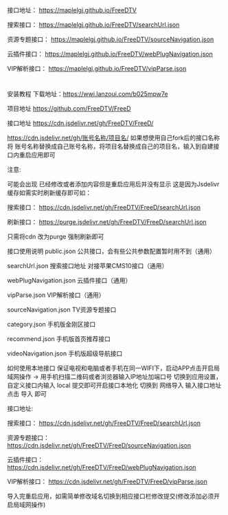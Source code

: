 


接口地址：  https://maplelgj.github.io/FreeDTV

搜索接口：  https://maplelgj.github.io/FreeDTV/searchUrl.json

资源专题接口：  https://maplelgj.github.io/FreeDTV/sourceNavigation.json

云插件接口：  https://maplelgj.github.io/FreeDTV/webPlugNavigation.json

VIP解析接口：  https://maplelgj.github.io/FreeDTV/vipParse.json



#



安装教程
下载地址：https://wwi.lanzoui.com/b025mpw7e

项目地址 https://github.com/FreeDTV/FreeD

接口地址 https://cdn.jsdelivr.net/gh/FreeDTV/FreeD/

https://cdn.jsdelivr.net/gh/账号名称/项目名/ 如果想使用自己fork后的接口名称 将 账号名称替换成自己账号名称，将项目名替换成自己的项目名，输入到自建接口内重启应用即可

注意:

可能会出现 已经修改或者添加内容但是重启应用后并没有显示 这是因为Jsdelivr 缓存如需实时刷新缓存即可如：

搜索接口： https://cdn.jsdelivr.net/gh/FreeDTV/FreeD/searchUrl.json

刷新接口： https://purge.jsdelivr.net/gh/FreeDTV/FreeD/searchUrl.json

只需将cdn 改为purge 强制刷新即可

接口使用说明
public.json 公共接口，会有些公共参数配置暂时用不到（通用）

searchUrl.json 搜索接口地址 对接苹果CMS10接口（通用）

webPlugNavigation.json 云插件接口（通用）

vipParse.json VIP解析接口（通用）

sourceNavigation.json TV资源专题接口

category.json 手机版金刚区接口

recommend.json 手机版首页推荐接口

videoNavigation.json 手机版超级导航接口

如何使用本地接口
保证电视和电脑或者手机在同一WIFI下，启动APP点击开启局域网操作 -> 用手机扫描二维码或者浏览器输入IP地址加端口号 切换到应用设置，自定义接口内输入 local 提交即可开启接口本地化 切换到 网络导入 输入接口地址点击 导入 即可

接口地址:

搜索接口： https://cdn.jsdelivr.net/gh/FreeDTV/FreeD/searchUrl.json

资源专题接口： https://cdn.jsdelivr.net/gh/FreeDTV/FreeD/sourceNavigation.json

云插件接口： https://cdn.jsdelivr.net/gh/FreeDTV/FreeD/webPlugNavigation.json

VIP解析接口： https://cdn.jsdelivr.net/gh/FreeDTV/FreeD/vipParse.json

导入完重启应用，如需简单修改域名切换到相应接口栏修改提交(修改添加必须开启局域网操作)
